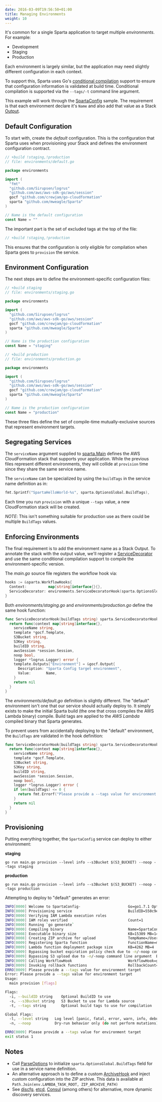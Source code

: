 ```yaml
---
date: 2016-03-09T19:56:50+01:00
title: Managing Environments
weight: 10
---
```


It's common for a single Sparta application to target multiple *environments*. For example:

* Development
* Staging
* Production

Each environment is largely similar, but the application may need slightly different configuration in each context.

To support this, Sparta uses Go's [conditional compilation](http://dave.cheney.net/2013/10/12/how-to-use-conditional-compilation-with-the-go-build-tool) support to ensure that configuration information is validated at build time.  Conditional compilation is supported via the `--tags/-t` command line argument.

This example will work through the [SpartaConfig](https://github.com/mweagle/SpartaConfig) sample. The requirement is that each environment declare it's `Name` and also add that value as a Stack [Output](http://docs.aws.amazon.com/AWSCloudFormation/latest/UserGuide/outputs-section-structure.html).

## Default Configuration

To start with, create the _default_ configuration. This is the configuration that Sparta uses when provisioning your Stack and defines the environment configuration contract.

```go
// +build !staging,!production
// file: environments/default.go

package environments

import (
  "fmt"
  "github.com/Sirupsen/logrus"
  "github.com/aws/aws-sdk-go/aws/session"
  gocf "github.com/crewjam/go-cloudformation"
  sparta "github.com/mweagle/Sparta"
)

// Name is the default configuration
const Name = ""
```

The important part is the set of excluded tags at the top of the file:

```go
// +build !staging,!production
```

This ensures that the configuration is only eligible for compilation when Sparta goes to `provision` the service.

## Environment Configuration

The next steps are to define the environment-specific configuration files:

```go
// +build staging
// file: environments/staging.go

package environments

import (
  "github.com/Sirupsen/logrus"
  "github.com/aws/aws-sdk-go/aws/session"
  gocf "github.com/crewjam/go-cloudformation"
  sparta "github.com/mweagle/Sparta"
)

// Name is the production configuration
const Name = "staging"

```


```go
// +build production
// file: environments/production.go

package environments

import (
  "github.com/Sirupsen/logrus"
  "github.com/aws/aws-sdk-go/aws/session"
  gocf "github.com/crewjam/go-cloudformation"
  sparta "github.com/mweagle/Sparta"
)

// Name is the production configuration
const Name = "production"

```

These three files define the set of compile-time mutually-exclusive sources that represent environment targets.

## Segregating Services

The `serviceName` argument supplied to [sparta.Main](https://godoc.org/github.com/mweagle/Sparta#Main) defines the AWS CloudFormation stack that supports your application.  While the previous files represent different environments, they will collide at `provision` time since they share the same service name.

The `serviceName` can be specialized by using the `buildTags` in the service name definition as in:

```go
fmt.Sprintf("SpartaHelloWorld-%s", sparta.OptionsGlobal.BuildTags),
```

Each time you run `provision` with a unique `--tags` value, a new CloudFormation stack will be created.

*NOTE*: This isn't something suitable for production use as there could be multiple `BuildTags` values.

## Enforcing Environments

The final requirement is to add the environment name as a Stack Output. To annotate the stack with the output value, we'll register a [ServiceDecorator](https://godoc.org/github.com/mweagle/Sparta#ServiceDecoratorHook) and use the same conditional compilation support to compile the environment-specific version.

The _main.go_ source file registers the workflow hook via:

```go
hooks := &sparta.WorkflowHooks{
  Context:          map[string]interface{}{},
  ServiceDecorator: environments.ServiceDecoratorHook(sparta.OptionsGlobal.BuildTags),
}
```

Both _environments/staging.go_ and _environments/production.go_ define the same hook function:

```go
func ServiceDecoratorHook(buildTags string) sparta.ServiceDecoratorHook {
  return func(context map[string]interface{},
    serviceName string,
    template *gocf.Template,
    S3Bucket string,
    S3Key string,
    buildID string,
    awsSession *session.Session,
    noop bool,
    logger *logrus.Logger) error {
    template.Outputs["Environment"] = &gocf.Output{
      Description: "Sparta Config target environment",
      Value:       Name,
    }
    return nil
  }
}
```

The _environments/default.go_ definition is slightly different. The "default" environment isn't one that our service should actually deploy to. It simply exists to make the initial Sparta build (the one that cross compiles the AWS Lambda binary) compile.  Build tags are applied to the *AWS Lambda* compiled binary that Sparta generates.

To prevent users from accidentally deploying to the "default" environment, the `BuildTags` are validated in the hook definition:

```go
func ServiceDecoratorHook(buildTags string) sparta.ServiceDecoratorHook {
  return func(context map[string]interface{},
    serviceName string,
    template *gocf.Template,
    S3Bucket string,
    S3Key string,
    buildID string,
    awsSession *session.Session,
    noop bool,
    logger *logrus.Logger) error {
    if len(buildTags) <= 0 {
      return fmt.Errorf("Please provide a --tags value for environment target")
    }
    return nil
  }
}
```

## Provisioning

Putting everything together, the `SpartaConfig` service can deploy to either environment:

**staging**

    go run main.go provision --level info --s3Bucket $(S3_BUCKET) --noop --tags staging

**production**

    go run main.go provision --level info --s3Bucket $(S3_BUCKET) --noop --tags production

Attempting to deploy to "default" generates an error:

```bash
INFO[0000] Welcome to SpartaConfig-                      Go=go1.7.1 Option=provision SpartaVersion=0.9.2 UTC=2016-10-12T04:07:35Z
INFO[0000] Provisioning service                          BuildID=550c9e360426f48201c885c0abeb078dfc000a0a NOOP=true Tags=
INFO[0000] Verifying IAM Lambda execution roles
INFO[0000] IAM roles verified                            Count=1
INFO[0000] Running `go generate`
INFO[0000] Compiling binary                              Name=SpartaConfig_.lambda.amd64
INFO[0008] Executable binary size                        KB=15309 MB=14
INFO[0008] Creating ZIP archive for upload               TempName=/Users/mweagle/Documents/gopath/src/github.com/mweagle/SpartaConfig/SpartaConfig_104207098
INFO[0009] Registering Sparta function                   FunctionName=main.helloWorld
INFO[0009] Lambda function deployment package size       KB=4262 MB=4
INFO[0009] Bypassing bucket expiration policy check due to -n/-noop command line argument  BucketName=weagle
INFO[0009] Bypassing S3 upload due to -n/-noop command line argument  Bucket=weagle Key=SpartaConfig-/SpartaConfig_104207098
INFO[0009] Calling WorkflowHook                          WorkflowHook=github.com/mweagle/SpartaConfig/environments.ServiceDecoratorHook.func1 WorkflowHookContext=map[]
INFO[0009] Invoking rollback functions                   RollbackCount=0
ERRO[0009] Please provide a --tags value for environment target
Error: Please provide a --tags value for environment target
Usage:
  main provision [flags]

Flags:
  -i, --buildID string    Optional BuildID to use
  -s, --s3Bucket string   S3 Bucket to use for Lambda source
  -t, --tags string       Optional build tags to use for compilation

Global Flags:
  -l, --level string   Log level [panic, fatal, error, warn, info, debug] (default "info")
  -n, --noop           Dry-run behavior only (do not perform mutations)

ERRO[0009] Please provide a --tags value for environment target
exit status 1
```

## Notes

  - Call [ParseOptions](https://godoc.org/github.com/mweagle/Sparta#ParseOptions) to initialize  `sparta.OptionsGlobal.BuildTags` field for use in a service name definition.
  - An alternative approach is to define a custom [ArchiveHook](https://godoc.org/github.com/mweagle/Sparta#ArchiveHook) and inject custom configuration into the ZIP archive. This data is available at `Path.Join(env.LAMBDA_TASK_ROOT, ZIP_ARCHIVE_PATH)`
  - See [discfg](https://github.com/tmaiaroto/discfg), [etcd](https://github.com/coreos/etcd), [Consul](https://www.consul.io/) (among others) for alternative, more dynamic discovery services.